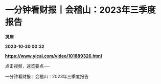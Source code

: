 # 一分钟看财报丨会稽山：2023年三季度报告
**灵犀**

**2023-10-30 00:32**

**https://www.yicai.com/video/101889326.html**

点击视频，速览要点──

一分钟看财报丨会稽山：2023年三季度报告